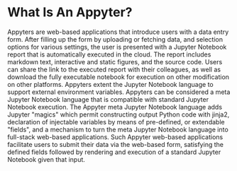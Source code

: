 # What Is An Appyter?

Appyters are web-based applications that introduce users with a data entry form. After filling up the form by uploading or fetching data, and selection options for various settings, the user is presented with a Jupyter Notebook report that is automatically executed in the cloud. The report includes markdown text, interactive and static figures, and the source code. Users can share the link to the executed report with their colleagues, as well as download the fully executable notebook for execution on other modification on other platforms. Appyters extent the Jupyter Notebook language to support external environment variables. Appyters can be considered a meta Jupyter Notebook language that is compatible with standard Jupyter Notebook execution. The Appyter meta Jupyter Notebook language adds Jupyter "magics" which permit constructing output Python code with jinja2, declaration of injectable variables by means of pre-defined, or extendable "fields", and a mechanism to turn the meta Jupyter Notebook language into full-stack web-based applications. Such Appyter web-based applications facilitate users to submit their data via the web-based form, satisfying the defined fields followed by rendering and execution of a standard Jupyter Notebook given that input.
